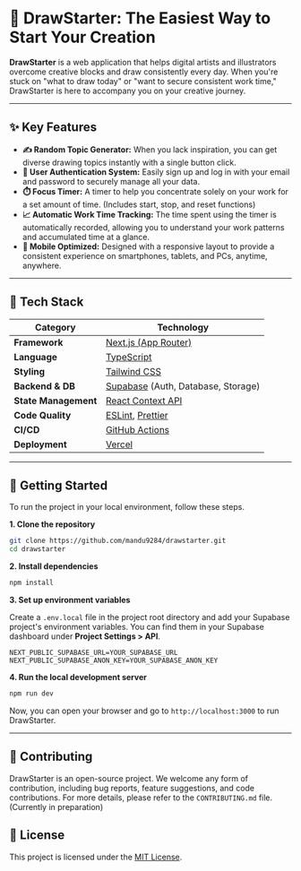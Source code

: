 # 🎨 DrawStarter: The Easiest Way to Start Your Creation

**DrawStarter** is a web application that helps digital artists and illustrators overcome creative blocks and draw consistently every day. When you're stuck on "what to draw today" or "want to secure consistent work time," DrawStarter is here to accompany you on your creative journey.

---

## ✨ Key Features

- **✍️ Random Topic Generator:** When you lack inspiration, you can get diverse drawing topics instantly with a single button click.
- **👤 User Authentication System:** Easily sign up and log in with your email and password to securely manage all your data.
- **⏱️ Focus Timer:** A timer to help you concentrate solely on your work for a set amount of time. (Includes start, stop, and reset functions)
- **📈 Automatic Work Time Tracking:** The time spent using the timer is automatically recorded, allowing you to understand your work patterns and accumulated time at a glance.
- **📱 Mobile Optimized:** Designed with a responsive layout to provide a consistent experience on smartphones, tablets, and PCs, anytime, anywhere.

---

## 🔧 Tech Stack

| Category             | Technology                                                                    |
| -------------------- | ----------------------------------------------------------------------------- |
| **Framework**        | [Next.js (App Router)](https://nextjs.org/)                                   |
| **Language**         | [TypeScript](https://www.typescriptlang.org/)                                 |
| **Styling**          | [Tailwind CSS](https://tailwindcss.com/)                                      |
| **Backend & DB**     | [Supabase](https://supabase.io/) (Auth, Database, Storage)                    |
| **State Management** | [React Context API](https://react.dev/learn/passing-data-deeply-with-context) |
| **Code Quality**     | [ESLint](https://eslint.org/), [Prettier](https://prettier.io/)               |
| **CI/CD**            | [GitHub Actions](https://github.com/features/actions)                         |
| **Deployment**       | [Vercel](https://vercel.com/)                                                 |

---

## 🚀 Getting Started

To run the project in your local environment, follow these steps.

**1. Clone the repository**

```bash
git clone https://github.com/mandu9284/drawstarter.git
cd drawstarter
```

**2. Install dependencies**

```bash
npm install
```

**3. Set up environment variables**

Create a `.env.local` file in the project root directory and add your Supabase project's environment variables. You can find them in your Supabase dashboard under **Project Settings > API**.

```env
NEXT_PUBLIC_SUPABASE_URL=YOUR_SUPABASE_URL
NEXT_PUBLIC_SUPABASE_ANON_KEY=YOUR_SUPABASE_ANON_KEY
```

**4. Run the local development server**

```bash
npm run dev
```

Now, you can open your browser and go to `http://localhost:3000` to run DrawStarter.

---

## 🤝 Contributing

DrawStarter is an open-source project. We welcome any form of contribution, including bug reports, feature suggestions, and code contributions. For more details, please refer to the `CONTRIBUTING.md` file. (Currently in preparation)

## 📄 License

This project is licensed under the [MIT License](LICENSE).
